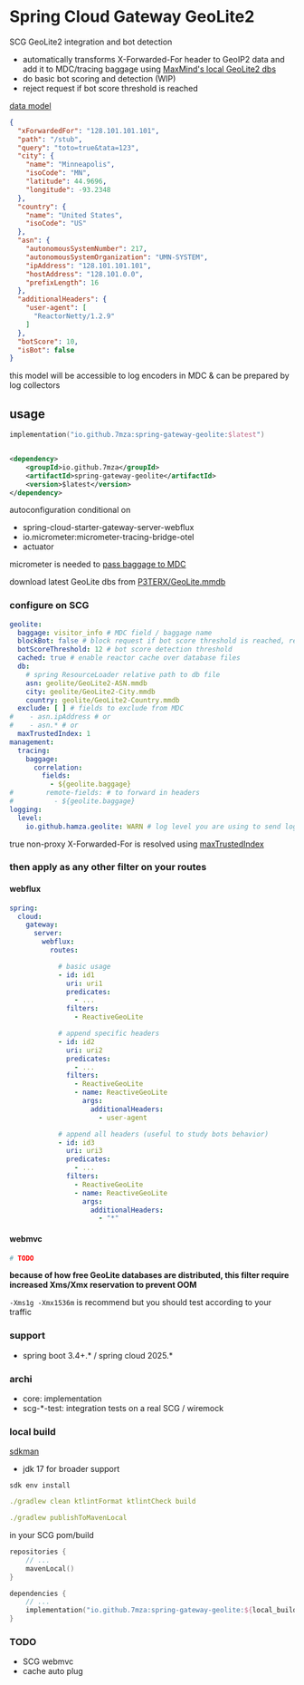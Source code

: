 # Spring Cloud Gateway GeoLite2

SCG GeoLite2 integration and bot detection

* automatically transforms X-Forwarded-For header to GeoIP2 data and add it to MDC/tracing baggage
  using [MaxMind's local GeoLite2 dbs](https://github.com/P3TERX/GeoLite.mmdb)
* do basic bot scoring and detection (WIP)
* reject request if bot score threshold is reached

[data model](./core/src/main/kotlin/io/github/hamza/geolite/Models.kt)

```json
{
  "xForwardedFor": "128.101.101.101",
  "path": "/stub",
  "query": "toto=true&tata=123",
  "city": {
    "name": "Minneapolis",
    "isoCode": "MN",
    "latitude": 44.9696,
    "longitude": -93.2348
  },
  "country": {
    "name": "United States",
    "isoCode": "US"
  },
  "asn": {
    "autonomousSystemNumber": 217,
    "autonomousSystemOrganization": "UMN-SYSTEM",
    "ipAddress": "128.101.101.101",
    "hostAddress": "128.101.0.0",
    "prefixLength": 16
  },
  "additionalHeaders": {
    "user-agent": [
      "ReactorNetty/1.2.9"
    ]
  },
  "botScore": 10,
  "isBot": false
}
```

this model will be accessible to log encoders in MDC & can be prepared by log collectors

## usage

```kotlin
implementation("io.github.7mza:spring-gateway-geolite:$latest")
```

```xml

<dependency>
    <groupId>io.github.7mza</groupId>
    <artifactId>spring-gateway-geolite</artifactId>
    <version>$latest</version>
</dependency>
```

autoconfiguration conditional on

* spring-cloud-starter-gateway-server-webflux
* io.micrometer:micrometer-tracing-bridge-otel
* actuator

micrometer is needed to [pass baggage to
MDC](https://docs.spring.io/spring-boot/reference/actuator/tracing.html#actuator.micrometer-tracing.baggage)

download latest GeoLite dbs from [P3TERX/GeoLite.mmdb](https://github.com/P3TERX/GeoLite.mmdb)

### configure on SCG

```yaml
geolite:
  baggage: visitor_info # MDC field / baggage name
  blockBot: false # block request if bot score threshold is reached, return 429
  botScoreThreshold: 12 # bot score detection threshold
  cached: true # enable reactor cache over database files
  db:
    # spring ResourceLoader relative path to db file
    asn: geolite/GeoLite2-ASN.mmdb
    city: geolite/GeoLite2-City.mmdb
    country: geolite/GeoLite2-Country.mmdb
  exclude: [ ] # fields to exclude from MDC
#    - asn.ipAddress # or
#    - asn.* # or
  maxTrustedIndex: 1
management:
  tracing:
    baggage:
      correlation:
        fields:
          - ${geolite.baggage}
#        remote-fields: # to forward in headers 
#          - ${geolite.baggage}
logging:
  level:
    io.github.hamza.geolite: WARN # log level you are using to send logs to collector
```

true non-proxy X-Forwarded-For is resolved
using [maxTrustedIndex](https://docs.spring.io/spring-cloud-gateway/reference/spring-cloud-gateway-server-webflux/request-predicates-factories.html#modifying-the-way-remote-addresses-are-resolved)

### then apply as any other filter on your routes

#### webflux

```yaml
spring:
  cloud:
    gateway:
      server:
        webflux:
          routes:

            # basic usage
            - id: id1
              uri: uri1
              predicates:
                - ...
              filters:
                - ReactiveGeoLite

            # append specific headers
            - id: id2
              uri: uri2
              predicates:
                - ...
              filters:
                - ReactiveGeoLite
                - name: ReactiveGeoLite
                  args:
                    additionalHeaders:
                      - user-agent

            # append all headers (useful to study bots behavior)
            - id: id3
              uri: uri3
              predicates:
                - ...
              filters:
                - ReactiveGeoLite
                - name: ReactiveGeoLite
                  args:
                    additionalHeaders:
                      - "*"
```

#### webmvc

```yml
# TODO
```

**because of how free GeoLite databases are distributed, this filter require increased Xms/Xmx reservation to prevent
OOM**

`-Xms1g -Xmx1536m` is recommend but you should test according to your traffic

### support

* spring boot 3.4+.* / spring cloud 2025.*

### archi

* core: implementation
* scg-*-test: integration tests on a real SCG / wiremock

### local build

[sdkman](https://sdkman.io)

* jdk 17 for broader support

```shell
sdk env install
```

```yaml
./gradlew clean ktlintFormat ktlintCheck build
```

```yaml
./gradlew publishToMavenLocal
```

in your SCG pom/build

```kotlin
repositories {
    // ...
    mavenLocal()
}

dependencies {
    // ...
    implementation("io.github.7mza:spring-gateway-geolite:${local_build_version}")
}
```

### TODO

- SCG webmvc
- cache auto plug